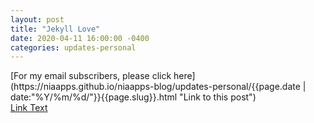 ```yaml
---
layout: post
title: "Jekyll Love"
date: 2020-04-11 16:00:00 -0400
categories: updates-personal
---
```

<!-- Need to copy/paste to each post: -->
<div class="feed" markdown="1">
 [For my email subscribers, please click here](https://niaapps.github.io/niaapps-blog/updates-personal/{{page.date | date:"%Y/%m/%d/"}}{{page.slug}}.html "Link to this post")
</div>
<!-- Link example (opens new tab) -->
<a href="" target="blank" title="">Link Text</a>